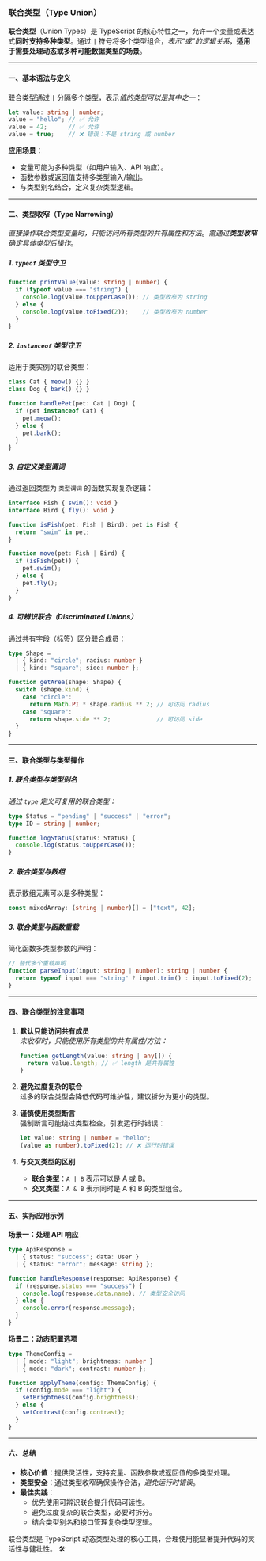 ### 联合类型（Type Union）

**联合类型**（Union Types）是 TypeScript 的核心特性之一，允许一个变量或表达式**同时支持多种类型**。通过 `|` 符号将多个类型组合，*表示“或”的逻辑关系*，**适用于需要处理动态或多种可能数据类型的场景**。

---

#### 一、基本语法与定义
联合类型通过 `|` 分隔多个类型，表示*值的类型可以是其中之一*：
```typescript
let value: string | number;
value = "hello"; // ✅ 允许
value = 42;      // ✅ 允许
value = true;    // ❌ 错误：不是 string 或 number
```

**应用场景**：
- 变量可能为多种类型（如用户输入、API 响应）。
- 函数参数或返回值支持多类型输入/输出。
- 与类型别名结合，定义复杂类型逻辑。

---

#### 二、类型收窄（Type Narrowing）
*直接操作联合类型变量时，只能访问所有类型的共有属性和方法*。*需通过**类型收窄**确定具体类型后操作*。

##### 1. **`typeof` 类型守卫**
```typescript
function printValue(value: string | number) {
  if (typeof value === "string") {
    console.log(value.toUpperCase()); // 类型收窄为 string
  } else {
    console.log(value.toFixed(2));    // 类型收窄为 number
  }
}
```

##### 2. **`instanceof` 类型守卫**
适用于类实例的联合类型：
```typescript
class Cat { meow() {} }
class Dog { bark() {} }

function handlePet(pet: Cat | Dog) {
  if (pet instanceof Cat) {
    pet.meow();
  } else {
    pet.bark();
  }
}
```

##### 3. **自定义类型谓词**
通过返回类型为 `类型谓词` 的函数实现复杂逻辑：
```typescript
interface Fish { swim(): void }
interface Bird { fly(): void }

function isFish(pet: Fish | Bird): pet is Fish {
  return "swim" in pet;
}

function move(pet: Fish | Bird) {
  if (isFish(pet)) {
    pet.swim();
  } else {
    pet.fly();
  }
}
```

##### 4. **可辨识联合（Discriminated Unions）**
通过共有字段（标签）区分联合成员：
```typescript
type Shape =
  | { kind: "circle"; radius: number }
  | { kind: "square"; side: number };

function getArea(shape: Shape) {
  switch (shape.kind) {
    case "circle":
      return Math.PI * shape.radius ** 2; // 可访问 radius
    case "square":
      return shape.side ** 2;             // 可访问 side
  }
}
```

---

#### 三、联合类型与类型操作

##### 1. 联合类型与类型别名
*通过 `type` 定义可复用的联合类型：*
```typescript
type Status = "pending" | "success" | "error";
type ID = string | number;

function logStatus(status: Status) {
  console.log(status.toUpperCase());
}
```

##### 2. 联合类型与数组
表示数组元素可以是多种类型：
```typescript
const mixedArray: (string | number)[] = ["text", 42];
```

##### 3. 联合类型与函数重载
简化函数多类型参数的声明：
```typescript
// 替代多个重载声明
function parseInput(input: string | number): string | number {
  return typeof input === "string" ? input.trim() : input.toFixed(2);
}
```

---

#### 四、联合类型的注意事项

1. **默认只能访问共有成员**  
   *未收窄时，只能使用所有类型的共有属性/方法：*
   ```typescript
   function getLength(value: string | any[]) {
     return value.length; // ✅ length 是共有属性
   }
   ```

2. **避免过度复杂的联合**  
   过多的联合类型会降低代码可维护性，建议拆分为更小的类型。

3. **谨慎使用类型断言**  
   强制断言可能绕过类型检查，引发运行时错误：
   ```typescript
   let value: string | number = "hello";
   (value as number).toFixed(2); // ❌ 运行时错误
   ```

4. **与交叉类型的区别**  
   - **联合类型**：`A | B` 表示可以是 A 或 B。
   - **交叉类型**：`A & B` 表示同时是 A 和 B 的类型组合。

---

#### 五、实际应用示例

**场景一：处理 API 响应**  
```typescript
type ApiResponse = 
  | { status: "success"; data: User }
  | { status: "error"; message: string };

function handleResponse(response: ApiResponse) {
  if (response.status === "success") {
    console.log(response.data.name); // 类型安全访问
  } else {
    console.error(response.message);
  }
}
```

**场景二：动态配置选项**  
```typescript
type ThemeConfig = 
  | { mode: "light"; brightness: number }
  | { mode: "dark"; contrast: number };

function applyTheme(config: ThemeConfig) {
  if (config.mode === "light") {
    setBrightness(config.brightness);
  } else {
    setContrast(config.contrast);
  }
}
```

---

#### 六、总结

- **核心价值**：提供灵活性，支持变量、函数参数或返回值的多类型处理。
- **类型安全**：通过类型收窄确保操作合法，*避免运行时错误*。
- **最佳实践**：
  - 优先使用可辨识联合提升代码可读性。
  - 避免过度复杂的联合类型，必要时拆分。
  - 结合类型别名和接口管理复杂类型逻辑。

联合类型是 TypeScript 动态类型处理的核心工具，合理使用能显著提升代码的灵活性与健壮性。 🛠️